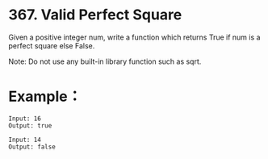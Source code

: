 # 367. Valid Perfect Square

Given a positive integer num, write a function which returns True if num is a perfect square else False.

Note: Do not use any built-in library function such as sqrt.

# Example：
```
Input: 16
Output: true

Input: 14
Output: false
```
